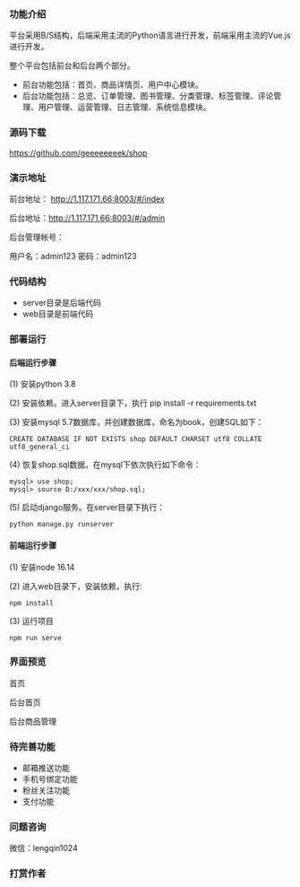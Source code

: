 
### 功能介绍

平台采用B/S结构，后端采用主流的Python语言进行开发，前端采用主流的Vue.js进行开发。

整个平台包括前台和后台两个部分。

- 前台功能包括：首页、商品详情页、用户中心模块。
- 后台功能包括：总览、订单管理、图书管理、分类管理、标签管理、评论管理、用户管理、运营管理、日志管理、系统信息模块。

### 源码下载

https://github.com/geeeeeeeek/shop

### 演示地址

前台地址： http://1.117.171.66:8003/#/index

后台地址：http://1.117.171.66:8003/#/admin

后台管理帐号：

用户名：admin123
密码：admin123

### 代码结构

- server目录是后端代码
- web目录是前端代码

### 部署运行

#### 后端运行步骤

(1) 安装python 3.8

(2) 安装依赖。进入server目录下，执行 pip install -r requirements.txt

(3) 安装mysql 5.7数据库，并创建数据库，命名为book，创建SQL如下：
```
CREATE DATABASE IF NOT EXISTS shop DEFAULT CHARSET utf8 COLLATE utf8_general_ci
```
(4) 恢复shop.sql数据。在mysql下依次执行如下命令：

```
mysql> use shop;
mysql> source D:/xxx/xxx/shop.sql;
```

(5) 启动django服务。在server目录下执行：
```
python manage.py runserver
```

#### 前端运行步骤

(1) 安装node 16.14

(2) 进入web目录下，安装依赖，执行:
```
npm install 
```
(3) 运行项目
```
npm run serve
```


### 界面预览

首页


后台首页


后台商品管理



### 待完善功能

- 邮箱推送功能
- 手机号绑定功能
- 粉丝关注功能
- 支付功能

### 问题咨询

微信：lengqin1024


### 打赏作者


